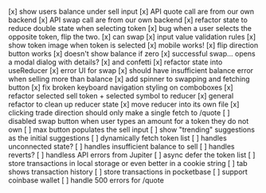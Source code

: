 [x] show users balance under sell input
[x] API quote call are from our own backend
[x] API swap call are from our own backend
[x] refactor state to reduce double state when selecting token
[x] bug when a user selects the opposite token, flip the two.
[x] can swap
[x] input value validation rules
[x] show token image when token is selected
[x] mobile works!
[x] flip direction button works
[x] doesn't show balance if zero
[x] successful swap... opens a modal dialog with details?
[x] and confetti
[x] refactor state into useReducer
[x] error UI for swap
[x] should have insufficient balance error when selling more than balance
[x] add spinner to swapping and fetching button
[x] fix broken keyboard navigation styling on comboboxes
[x] refactor selected sell token + selected symbol to reducer
[x] general refactor to clean up reducer state
[x] move reducer into its own file
[x] clicking trade direction should only make a single fetch to /quote
[ ] disabled swap button when user types an amount for a token they do not own
[ ] max button populates the sell input
[ ] show "trending" suggestions as the initial suggestions
[ ] dynamically fetch token list
[ ] handles unconnected state?
[ ] handles insufficient balance to sell
[ ] handles reverts?
[ ] handless API errors from Jupiter
[ ] async defer the token list
[ ] store transactions in local storage or even better in a cookie string
[ ] tab shows transaction history
[ ] store transactions in pocketbase
[ ] support coinbase wallet
[ ] handle 500 errors for /quote
